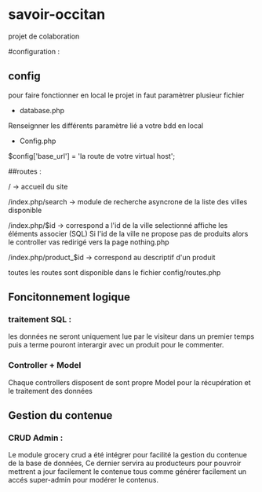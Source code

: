 # savoir-occitan
projet de colaboration

#configuration :

## config
pour faire fonctionner en local le projet in faut paramètrer plusieur fichier 
- database.php

Renseignner les différents paramètre lié a votre bdd en local

- Config.php

$config['base_url'] = 'la route de votre virtual host';
 

    

##routes :

/ -> accueil du site 

/index.php/search -> module de recherche asyncrone de la liste des villes disponible

/index.php/$id -> correspond a l'id de la ville selectionné affiche les éléments associer (SQL)
Si l'id de la ville ne propose pas de produits alors le controller vas redirigé vers la page nothing.php


/index.php/product_$id -> correspond au descriptif d'un produit 

toutes les routes sont disponible dans le fichier config/routes.php

## Foncitonnement logique

### traitement SQL :
    
les données ne seront uniquement lue par le visiteur dans un premier temps puis a terme pouront interargir avec un produit
pour le commenter.

### Controller + Model

Chaque controllers disposent de sont propre Model pour la récupération et le traitement des données

## Gestion du contenue 

### CRUD Admin :

Le module grocery crud a été intégrer pour facilité la gestion du contenue de la base de données, Ce dernier servira au producteurs pour pouvroir
 mettrent a jour facilement le contenue tous comme générer facilement un accés super-admin pour modérer le contenus.
